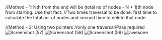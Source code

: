 ​//Method - 1: Nth from the end will be (total no of nodes - N + 1)th node from starting. Use that fact.
//Two times traversal to be done. first time to calculate the total no. of nodes and second time to delete that node.


//Method - 2: Using two pointers
//only one traversal/Pass required
![Screenshot (57)](https://user-images.githubusercontent.com/83157814/222980692-0ace50d4-eea1-426c-bbe0-0a6b6b88fc02.png)
![Screenshot (58)](https://user-images.githubusercontent.com/83157814/222980683-c969dfde-6366-41b9-8bce-335000a382e7.png)
![Screenshot (59)](https://user-images.githubusercontent.com/83157814/222980701-dfc73dcc-f4c3-412a-9dc8-e230afc0e5a1.png)
![awesone](https://user-images.githubusercontent.com/83157814/222980712-b6c0441e-e0aa-43e7-9695-30fa4f7b1a22.png)
